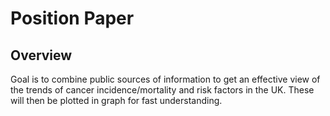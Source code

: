 # Position Paper

## Overview
Goal is to combine public sources of information to get an effective view of the trends of cancer incidence/mortality and risk factors in the UK. These will then be plotted in graph for fast understanding.


